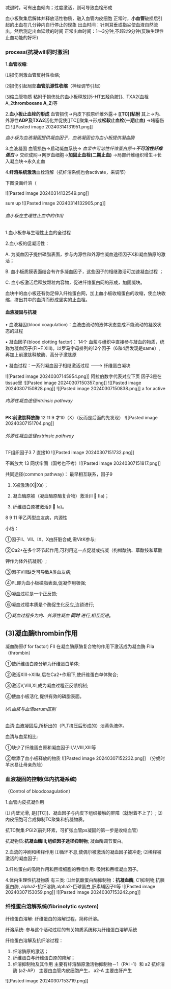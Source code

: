 减退时，可有出血倾向；过度激活，则可导致血栓形成

血小板聚集后解体并释放活性物质，融入血管内皮细胞
正常时，**小血管**破损后引起的出血在几分钟内自行停止的现象
出血时间：针刺耳垂或指尖使血液自然流出，然后测定出血延续的时间
正常出血时间：1～3分钟,不超过9分钟(反映生理性止血功能的好坏)

### process(抗凝will同时激活)

1.**血管收缩**:

⑴损伤刺激血管反射性收缩;

⑵损伤引起局部**血管肌源性收缩**（神经调节引起）

⑶缩血管物质
粘附于损伤处的血小板释放[[5-HT五羟色胺]]、TXA2(血栓A_2**thromboxane A_2**)等


2.**血小板止血栓的形成**
血管损伤→内皮下胶原纤维外露→ **[[TC]]粘附** 其上→内、外源性**ADP及TXA2**活化并促使[[TC]]聚集→形成**松软止血栓(一期止血)** →堵塞伤口
![[Pasted image 20240314131951.png]]

*血小板为血液凝固提供凝血因子，血液凝固也为血小板提供凝血酶*

3.血液凝固
血管损伤→启动凝血系统→ 
*血浆中可溶性纤维蛋白原→**不可溶性纤维蛋白**→* 
交织成网→网罗血细胞→**加固止血栓(二期止血)** →局部纤维组织增生→长入凝血块→永久止血

4.**纤溶系统激活**血栓溶解（抗纤溶系统也会activate，来调节）

下图没画纤溶（

![[Pasted image 20240314132549.png]]

sum up
![[Pasted image 20240314132905.png]]


###### 血小板在生理性止血中的作用

1.血小板参与生理性止血的全过程

2.血小板的促凝活性：

A. 为凝血因子提供磷脂表面，参与内源性和外源性凝血途径因子Ⅹ和凝血酶原的激活；

B. 血小板质膜表面结合有许多凝血因子，这些因子的相继激活可加速凝血过程 ；

C. 血小板激活后释放颗粒内容物，促进纤维蛋白网的形成，加固凝块。


血块中的血小板还有伪足伸入纤维蛋白网，加上血小板收缩蛋白的收缩，使血块收缩，挤出其中的血清而形成坚实的止血栓。

#### 血液凝固与抗凝

• 血液凝固(blood coagulation)：血液由流动的液体状态变成不能流动的凝胶状态的过程

• 凝血因子(blood clotting factor)： 14个
血浆与组织中直接参与凝血的物质，统称为凝血因子(FI~F XIII)。以罗马字母排列的12个因子（6和4后发现是same）, 再加上前激肽释放酶、高分子激肽原

• 凝血过程：一系列凝血因子相继激活过程 ---> 纤维蛋白凝块

![[Pasted image 20240307145954.png]]
阿拉伯数字代表对应下页
因子3是在tissue里
![[Pasted image 20240307150357.png]]
![[Pasted image 20240307150828.png]]
![[Pasted image 20240307150838.png]]
a for active

###### 内源性凝血途径intrinsic pathway
**PK:前激肽释放酶**
12  11   9  才10（X）（反而是后面的先发现）
![[Pasted image 20240307151704.png]]


###### 外源性凝血途径extrinsic pathway
TF组织因子3  7 直接10
![[Pasted image 20240307151732.png]]


不断放大
13 网状牢固（国考也不考）![[Pasted image 20240307151817.png]]

共同途径(common pathway)：
最早相互联系，因子9

1. X被激活(XXa)；

2. 凝血酶原被（凝血酶原酶复合物）激活(II  IIa)；

3. 纤维蛋白原被激活(I  Ia)。


8 9 11 甲乙丙型血友病，内源性


小结：

①因子Ⅱ、Ⅶ、Ⅸ、Ⅹ由肝脏合成,需VitK参与;

②Ca2+在多个环节起作用,可利用这一点促凝或抗凝（枸橼酸钠、草酸铵和草酸

钾作为体外抗凝剂）;

③因子Ⅷ缺乏可导致A类血友病;

④PL即为血小板磷脂表面,促凝作用极强;

⑤凝血过程是一个正反馈;

⑥凝血过程本质是个酶促生化反应,连锁进行;

⑦*凝血过程多为内、外源性凝血 **同时** 进行,相互促进*。

## (3)凝血酶thrombin作用
凝血酶原(f for factor) FII 在凝血酶原酶复合物的作用下激活成为凝血酶 FIIa（thrombin）

①使纤维蛋白原分解为纤维蛋白单体;

②激活ⅩⅢ→ⅩⅢa,后在Ca2+作用下,使纤维蛋白单体聚合;

③激活Ⅴ,Ⅷ,Ⅺ,成为凝血过程正反馈机制;

④使血小板活化,提供有效的磷脂表面。

###### (4)血浆与血清serum区别

血清:血液凝固后,所析出的（PLT挤压后形成的）淡黄色液体。

血清与血浆相比:

①缺少了纤维蛋白原和凝血因子Ⅱ,Ⅴ,Ⅷ,ⅩⅢ等

②增添了血小板释放的物质
![[Pasted image 20240307152232.png]]
（分娩时羊水易让母亲危险）
### 血液凝固的控制(体内抗凝系统)
（Control of bloodcoagulation）

1.血管内皮抗凝作用

⑴ 内壁光滑, 是[[TC]]、凝血因子与内皮下组织接触的屏障（就附着不上了）;
⑵ 内皮细胞可合成抑制TC聚集和抗凝物质。

抗TC聚集:PGI2(前列环素，可扩张血管ps凝固的第一步是收缩血管)

抗凝物质:**抗凝血酶Ⅲ;组织因子途径抑制物**; 凝血酶调节蛋白。

2.血流的冲刷和稀释作用
⑴循环不息,使偶尔被激活的凝血因子被冲走;
⑵稀释被激活的凝血因子;

3.纤维蛋白的吸附作用和巨噬细胞的吞噬作用:
吸附和吞噬凝血因子。

4.体内生理性抗凝物质
有三类:
⑴丝氨酸蛋白酶抑制物：**抗凝血酶**, C1抑制物,抗胰蛋白酶,
alpha2-抗纤溶酶,alpha2-巨球蛋白,肝素辅因子Ⅱ等
![[Pasted image 20240307153059.png]]
![[Pasted image 20240307153242.png]]

### 纤维蛋白溶解系统(fibrinolytic system)
纤维蛋白溶解: 纤维蛋白的溶解过程，简称纤溶。

纤溶系统: 参与这个活动过程的有关物质系统称为纤维蛋白溶解系统

纤维蛋白溶解及抗纤溶过程：

1. 纤溶酶原的激活；
2. 纤维蛋白与纤维蛋白原的降解；
3. 纤溶抑制物及其作用
	主要有纤溶酶原激活物抑制物－1（PAI -1）和 a2 抗纤溶酶 (a2-AP） 主要由血管内皮细胞产生， a2-A 主要由肝产生


![[Pasted image 20240307153719.png]]
